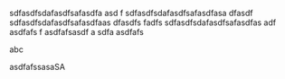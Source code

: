 sdfasdfsdafasdfsafasdfa
asd
f
sdfasdfsdafasdfsafasdfasa
dfasdf
sdfasdfsdafasdfsafasdfaas
dfasdfs
fadfs
sdfasdfsdafasdfsafasdfas
adf
asdfafs
f
asdfafsasdf
a
sdfa
asdfafs

abc

asdfafssasaSA